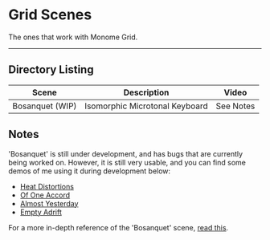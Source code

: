 # Grid Scenes

The ones that work with Monome Grid.

------------------------------------------------------------------------------

## Directory Listing

Scene | Description | Video
------|-------------|------
Bosanquet (WIP) | Isomorphic Microtonal Keyboard | See Notes

## Notes

'Bosanquet' is still under development, and has bugs that are currently being
worked on. However, it is still very usable, and you can find some demos of me
using it during development below:
- [Heat Distortions](https://youtu.be/qmOsjFNaGb0)
- [Of One Accord](https://youtu.be/bDa-lUiuPKo)
- [Almost Yesterday](https://youtu.be/mEsHZewzpFg)
- [Empty Adrift](https://youtu.be/NwgAgQYa9vU)

For a more in-depth reference of the 'Bosanquet' scene, [read
this](References/Bosanquet.md).
